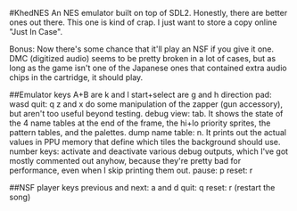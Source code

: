#KhedNES
An NES emulator built on top of SDL2. Honestly, there are better ones out there. This one is kind of crap. I just want to store a copy online "Just In Case".

Bonus: Now there's some chance that it'll play an NSF if you give it one. DMC (digitized audio) seems to be pretty broken in a lot of cases, but as long as the game isn't one of the Japanese ones that contained extra audio chips in the cartridge, it should play.

##Emulator keys
A+B are k and l
start+select are g and h
direction pad: wasd
quit: q
z and x do some manipulation of the zapper (gun accessory), but aren't too useful beyond testing.
debug view: tab. It shows the state of the 4 name tables at the end of the frame, the hi+lo priority sprites, the pattern tables, and the palettes.
dump name table: n. It prints out the actual values in PPU memory that define which tiles the background should use.
number keys: activate and deactivate various debug outputs, which I've got mostly commented out anyhow, because they're pretty bad for performance, even when I skip printing them out.
pause: p
reset: r

##NSF player keys
previous and next: a and d
quit: q
reset: r (restart the song)

